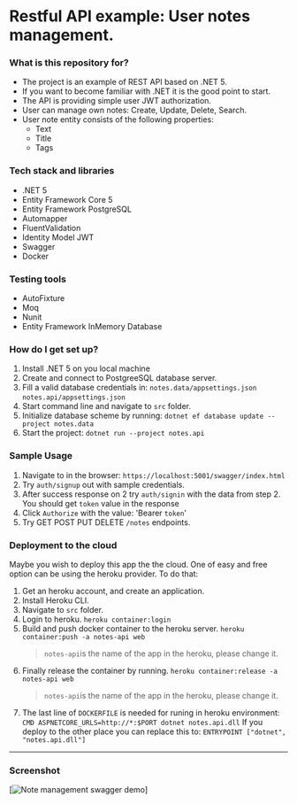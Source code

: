 
# Restful API example: User notes management.

### What is this repository for? ###

* The project is an example of REST API based on .NET 5.
* If you want to become familiar with .NET it is the good point to start.
* The API is providing simple user JWT authorization.
* User can manage own notes: Create, Update, Delete, Search.
* User note entity consists of the following properties:
    - Text
    - Title
    - Tags

### Tech stack and libraries ####

 * .NET 5
 * Entity Framework Core 5
 * Entity Framework PostgreSQL 
 * Automapper
 * FluentValidation
 * Identity Model JWT
 * Swagger
 * Docker

### Testing tools ####

 * AutoFixture
 * Moq
 * Nunit
 * Entity Framework InMemory Database

### How do I get set up? ###

 1. Install .NET 5 on you local machine
 2. Create and connect to PostgreeSQL database server.
 3. Fill a valid database credentials in:
    ```notes.data/appsettings.json```
    ```notes.api/appsettings.json```
 4. Start command line and navigate to ```src``` folder.
 5. Initialize database scheme by running:
    ```dotnet ef database update --project notes.data```
 5. Start the project:
    ```dotnet run --project notes.api```

### Sample Usage ###
 1. Navigate to in the browser:
   ```https://localhost:5001/swagger/index.html```
 2. Try ```auth/signup``` out with sample credentials.
 3. After success response on 2 try ```auth/signin``` with the data from step 2. You should get ```token``` value in the response
 5. Click ```Authorize``` with the value: 'Bearer ```token```'
 6. Try GET POST PUT DELETE `/notes` endpoints.

### Deployment to the cloud ###
Maybe you wish to deploy this app the the cloud. One of easy and free option can be using the heroku provider. To do that:
 1. Get an heroku account, and create an application.
 2. Install Heroku CLI.
 3. Navigate to ```src``` folder.
 4. Login to heroku.
  ```heroku container:login```
 5. Build and push docker container to the heroku server.
  ```heroku container:push -a notes-api web```
    >```notes-api```is the name of the app in the heroku, please change it.
 6. Finally release the container by running.
  ```heroku container:release -a notes-api web```
    >```notes-api```is the name of the app in the heroku, please change it.
 7. The last line of ```DOCKERFILE```  is needed for runing in heroku environment:
  ```CMD ASPNETCORE_URLS=http://*:$PORT dotnet notes.api.dll```
 If you deploy to the other place you can replace this to:
  ```ENTRYPOINT ["dotnet", "notes.api.dll"]```
---
### Screenshot ###
[![Note management swagger demo](screen.png)]